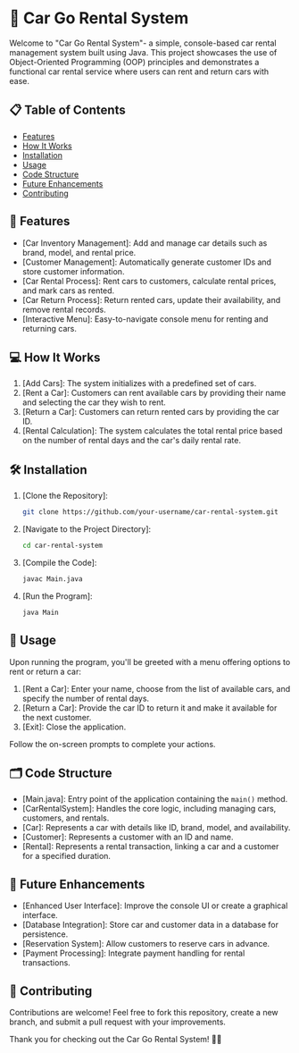 # 🚗 Car Go Rental System

Welcome to "Car Go Rental System"- a simple, console-based car rental management system built using Java. This project showcases the use of Object-Oriented Programming (OOP) principles and demonstrates a functional car rental service where users can rent and return cars with ease.

## 📋 Table of Contents

- [Features](#features)
- [How It Works](#how-it-works)
- [Installation](#installation)
- [Usage](#usage)
- [Code Structure](#code-structure)
- [Future Enhancements](#future-enhancements)
- [Contributing](#contributing)
  

## 🌟 Features

- [Car Inventory Management]: Add and manage car details such as brand, model, and rental price.
- [Customer Management]: Automatically generate customer IDs and store customer information.
- [Car Rental Process]: Rent cars to customers, calculate rental prices, and mark cars as rented.
- [Car Return Process]: Return rented cars, update their availability, and remove rental records.
- [Interactive Menu]: Easy-to-navigate console menu for renting and returning cars.

## 💻 How It Works

1. [Add Cars]: The system initializes with a predefined set of cars.
2. [Rent a Car]: Customers can rent available cars by providing their name and selecting the car they wish to rent.
3. [Return a Car]: Customers can return rented cars by providing the car ID.
4. [Rental Calculation]: The system calculates the total rental price based on the number of rental days and the car's daily rental rate.

## 🛠️ Installation

1. [Clone the Repository]:
    ```bash
    git clone https://github.com/your-username/car-rental-system.git
    ```

2. [Navigate to the Project Directory]:
    ```bash
    cd car-rental-system
    ```

3. [Compile the Code]:
    ```bash
    javac Main.java
    ```

4. [Run the Program]:
    ```bash
    java Main
    ```

## 🚀 Usage

Upon running the program, you'll be greeted with a menu offering options to rent or return a car:

1. [Rent a Car]: Enter your name, choose from the list of available cars, and specify the number of rental days.
2. [Return a Car]: Provide the car ID to return it and make it available for the next customer.
3. [Exit]: Close the application.

Follow the on-screen prompts to complete your actions.

## 🗂️ Code Structure

- [Main.java]: Entry point of the application containing the `main()` method.
- [CarRentalSystem]: Handles the core logic, including managing cars, customers, and rentals.
- [Car]: Represents a car with details like ID, brand, model, and availability.
- [Customer]: Represents a customer with an ID and name.
- [Rental]: Represents a rental transaction, linking a car and a customer for a specified duration.

## 🔮 Future Enhancements

- [Enhanced User Interface]: Improve the console UI or create a graphical interface.
- [Database Integration]: Store car and customer data in a database for persistence.
- [Reservation System]: Allow customers to reserve cars in advance.
- [Payment Processing]: Integrate payment handling for rental transactions.

## 🤝 Contributing

Contributions are welcome! Feel free to fork this repository, create a new branch, and submit a pull request with your improvements.



Thank you for checking out the Car Go Rental System! 🚗💨

